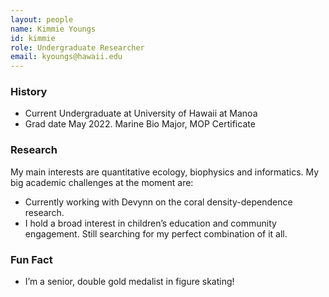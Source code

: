```yaml
---
layout: people
name: Kimmie Youngs
id: kimmie
role: Undergraduate Researcher
email: kyoungs@hawaii.edu
---
```


### History

- Current Undergraduate at University of Hawaii at Manoa
- Grad date May 2022. Marine Bio Major, MOP Certificate

### Research

My main interests are quantitative ecology, biophysics and informatics. My big academic challenges at the moment are:

- Currently working with Devynn on the coral density-dependence research.
- I hold a broad interest in children’s education and community engagement. Still searching for my perfect combination of it all.

### Fun Fact

- I’m a senior, double gold medalist in figure skating!
